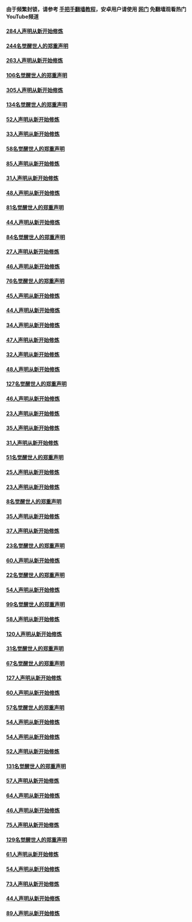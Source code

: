 #### 由于频繁封锁，请参考 [手把手翻墙教程](https://github.com/gfw-breaker/guides/wiki/)，安卓用户请使用 [网门](https://github.com/gfw-breaker/nogfw/blob/master/dl.md?t=04020401) 免翻墙观看热门YouTube频道 

#### [284人声明从新开始修炼](../pages/91/422707.md?t=04020401) 

#### [244名觉醒世人的郑重声明](../pages/91/422706.md?t=04020401) 

#### [263人声明从新开始修炼](../pages/91/422553.md?t=04020401) 

#### [106名觉醒世人的郑重声明](../pages/91/422552.md?t=04020401) 

#### [305人声明从新开始修炼](../pages/91/422153.md?t=04020401) 

#### [134名觉醒世人的郑重声明](../pages/91/422152.md?t=04020401) 

#### [52人声明从新开始修炼](../pages/91/421846.md?t=04020401) 

#### [33人声明从新开始修炼](../pages/91/421804.md?t=04020401) 

#### [58名觉醒世人的郑重声明](../pages/91/421845.md?t=04020401) 

#### [85人声明从新开始修炼](../pages/91/421769.md?t=04020401) 

#### [31人声明从新开始修炼](../pages/91/421763.md?t=04020401) 

#### [48人声明从新开始修炼](../pages/91/421605.md?t=04020401) 

#### [81名觉醒世人的郑重声明](../pages/91/421656.md?t=04020401) 

#### [44人声明从新开始修炼](../pages/91/421544.md?t=04020401) 

#### [84名觉醒世人的郑重声明](../pages/91/421543.md?t=04020401) 

#### [27人声明从新开始修炼](../pages/91/421465.md?t=04020401) 

#### [46人声明从新开始修炼](../pages/91/421454.md?t=04020401) 

#### [76名觉醒世人的郑重声明](../pages/91/421453.md?t=04020401) 

#### [45人声明从新开始修炼](../pages/91/421452.md?t=04020401) 

#### [44人声明从新开始修炼](../pages/91/421422.md?t=04020401) 

#### [34人声明从新开始修炼](../pages/91/421322.md?t=04020401) 

#### [47人声明从新开始修炼](../pages/91/421264.md?t=04020401) 

#### [32人声明从新开始修炼](../pages/91/421225.md?t=04020401) 

#### [48人声明从新开始修炼](../pages/91/421202.md?t=04020401) 

#### [127名觉醒世人的郑重声明](../pages/91/421224.md?t=04020401) 

#### [46人声明从新开始修炼](../pages/91/421203.md?t=04020401) 

#### [23人声明从新开始修炼](../pages/91/421138.md?t=04020401) 

#### [35人声明从新开始修炼](../pages/91/421122.md?t=04020401) 

#### [31人声明从新开始修炼](../pages/91/421081.md?t=04020401) 

#### [51名觉醒世人的郑重声明](../pages/91/421080.md?t=04020401) 

#### [25人声明从新开始修炼](../pages/91/421020.md?t=04020401) 

#### [23人声明从新开始修炼](../pages/91/420884.md?t=04020401) 

#### [8名觉醒世人的郑重声明](../pages/91/420883.md?t=04020401) 

#### [35人声明从新开始修炼](../pages/91/420809.md?t=04020401) 

#### [37人声明从新开始修炼](../pages/91/420766.md?t=04020401) 

#### [23名觉醒世人的郑重声明](../pages/91/420765.md?t=04020401) 

#### [60人声明从新开始修炼](../pages/91/420727.md?t=04020401) 

#### [22名觉醒世人的郑重声明](../pages/91/420726.md?t=04020401) 

#### [54人声明从新开始修炼](../pages/91/420529.md?t=04020401) 

#### [99名觉醒世人的郑重声明](../pages/91/420528.md?t=04020401) 

#### [58人声明从新开始修炼](../pages/91/420198.md?t=04020401) 

#### [120人声明从新开始修炼](../pages/91/420141.md?t=04020401) 

#### [31名觉醒世人的郑重声明](../pages/91/420197.md?t=04020401) 

#### [67名觉醒世人的郑重声明](../pages/91/420140.md?t=04020401) 

#### [127人声明从新开始修炼](../pages/91/420082.md?t=04020401) 

#### [60人声明从新开始修炼](../pages/91/420081.md?t=04020401) 

#### [57名觉醒世人的郑重声明](../pages/91/420080.md?t=04020401) 

#### [54人声明从新开始修炼](../pages/91/419533.md?t=04020401) 

#### [54人声明从新开始修炼](../pages/91/419532.md?t=04020401) 

#### [52人声明从新开始修炼](../pages/91/419531.md?t=04020401) 

#### [131名觉醒世人的郑重声明](../pages/91/419530.md?t=04020401) 

#### [57人声明从新开始修炼](../pages/91/419430.md?t=04020401) 

#### [64人声明从新开始修炼](../pages/91/419429.md?t=04020401) 

#### [46人声明从新开始修炼](../pages/91/419428.md?t=04020401) 

#### [75人声明从新开始修炼](../pages/91/419427.md?t=04020401) 

#### [129名觉醒世人的郑重声明](../pages/91/419426.md?t=04020401) 

#### [61人声明从新开始修炼](../pages/91/419198.md?t=04020401) 

#### [54人声明从新开始修炼](../pages/91/419197.md?t=04020401) 

#### [73人声明从新开始修炼](../pages/91/419196.md?t=04020401) 

#### [44人声明从新开始修炼](../pages/91/419075.md?t=04020401) 

#### [89人声明从新开始修炼](../pages/91/419074.md?t=04020401) 

